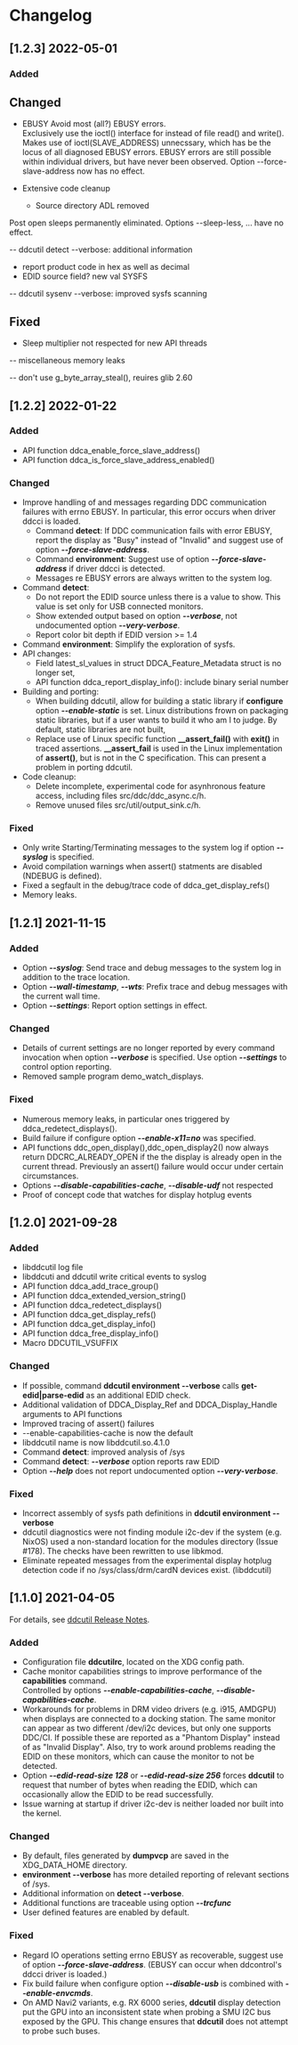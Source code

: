 # Changelog

## [1.2.3] 2022-05-01

### Added

## Changed

- EBUSY
Avoid most (all?) EBUSY errors.  
Exclusively use the ioctl() interface for instead of file read() and write().  
Makes use of ioctl(SLAVE_ADDRESS) unnecssary, which has be the locus of all 
diagnosed EBUSY errors.  EBUSY errors are still possible within individual drivers, 
but have never been observed.
Option --force-slave-address now has no effect. 

- Extensive code cleanup
  - Source directory ADL removed

Post open sleeps permanently eliminated. Options --sleep-less, ... 
have no effect.

-- ddcutil detect --verbose: additional information
   - report product code in hex as well as decimal
   - EDID source field?   new val SYSFS
   

-- ddcutil sysenv --verbose: improved sysfs scanning





## Fixed

- Sleep multiplier not respected for new API threads

-- miscellaneous memory leaks

-- don't use g_byte_array_steal(), reuires glib 2.60

## [1.2.2] 2022-01-22

### Added
- API function ddca_enable_force_slave_address()
- API function ddca_is_force_slave_address_enabled()

### Changed
- Improve handling of and messages regarding DDC communication failures with 
  errno EBUSY. In particular, this error occurs when driver ddcci is loaded.
  - Command **detect**: If DDC communication fails with error EBUSY, report the
    display as "Busy" instead of "Invalid" and suggest use of option 
    ***--force-slave-address***.
  - Command **environment**: Suggest use of option ***--force-slave-address*** 
    if driver ddcci is detected.
  - Messages re EBUSY errors are always written to the system log.
- Command **detect**:
  - Do not report the EDID source unless there is a value to show.
    This value is set only for USB connected monitors.
  - Show extended output based on option ***--verbose***, not undocumented
    option ***--very-verbose***.
  - Report color bit depth if EDID version >= 1.4
- Command **environment**: Simplify the exploration of sysfs.
- API changes:
  - Field latest_sl_values in struct DDCA_Feature_Metadata struct is no 
    longer set,
  - API function ddca_report_display_info(): include binary serial number
- Building and porting:
  - When building ddcutil, allow for building a static library if **configure** 
    option ***--enable-static*** is set. Linux distributions frown on packaging 
    static libraries, but if a user wants to build it who am I to judge. 
    By default, static libraries are not built,
  - Replace use of Linux specific function **__assert_fail()** with **exit()**
    in traced assertions.  **__assert_fail** is used in the Linux implementation
    of **assert()**, but is not in the C specification.  This can present a 
    problem in porting ddcutil. 
- Code cleanup:
  - Delete incomplete, experimental code for asynhronous feature access, 
    including files src/ddc/ddc_async.c/h. 
  - Remove unused files src/util/output_sink.c/h.

### Fixed
- Only write Starting/Terminating messages to the system log if option 
  ***--syslog*** is specified.
- Avoid compilation warnings when assert() statments are disabled (NDEBUG is
  defined).
- Fixed a segfault in the debug/trace code of ddca_get_display_refs()
- Memory leaks.

## [1.2.1] 2021-11-15

### Added
- Option ***--syslog***: Send trace and debug messages to the system log in
  addition to the trace location.
- Option ***--wall-timestamp***, ***--wts***: Prefix trace and debug messages
  with the current wall time.
- Option ***--settings***: Report option settings in effect.

### Changed
- Details of current settings are no longer reported by every command invocation
  when option ***--verbose*** is specified.  Use option ***--settings*** to 
  control option reporting.
- Removed sample program demo_watch_displays.

### Fixed
- Numerous memory leaks, in particular ones triggered by ddca_redetect_displays(). 
- Build failure if configure option ***--enable-x11=no*** was specified.
- API functions ddc_open_display(),ddc_open_display2() now always return 
  DDCRC_ALREADY_OPEN if the the display is already open in the current thread.
  Previously an assert() failure would occur under certain circumstances.
- Options ***--disable-capabilities-cache***, ***--disable-udf*** not respected
- Proof of concept code that watches for display hotplug events 

## [1.2.0] 2021-09-28

### Added
- libddcutil log file
- libddcuti and ddcutil write critical events to syslog
- API function ddca_add_trace_group()
- API function ddca_extended_version_string()
- API function ddca_redetect_displays()
- API function ddca_get_display_refs()
- API function ddca_get_display_info()
- API function ddca_free_display_info()
- Macro DDCUTIL_VSUFFIX

### Changed
- If possible, command **ddcutil environment --verbose** calls **get-edid|parse-edid** 
  as an additional EDID check.
- Additional validation of DDCA_Display_Ref and DDCA_Display_Handle arguments to API functions
- Improved tracing of assert() failures
- --enable-capabilities-cache is now the default
- libddcutil name is now libddcutil.so.4.1.0
- Command **detect**: improved analysis of /sys
- Command **detect**: ***--verbose*** option reports raw EDID
- Option ***--help*** does not report undocumented option ***--very-verbose***.

### Fixed
- Incorrect assembly of sysfs path definitions in **ddcutil environment --verbose** 
- ddcutil diagnostics were not finding module i2c-dev if the system (e.g. NixOS) 
  used a non-standard location for the modules directory (Issue #178). The checks 
  have been rewritten to use libkmod.
- Eliminate repeated messages from the experimental display hotplug detection code
  if no /sys/class/drm/cardN devices exist. (libddcutil)

## [1.1.0] 2021-04-05

For details, see [ddcutil Release Notes](https://www.ddcutil.com/release_notes).

### Added
- Configuration file **ddcutilrc**, located on the XDG config path.   
- Cache monitor capabilities strings to improve performance of the **capabilities** command.  
  Controlled by options ***--enable-capabilities-cache***, ***--disable-capabilities-cache***.
- Workarounds for problems in DRM video drivers (e.g. i915, AMDGPU) when displays are connected to 
  a docking station. The same monitor can appear as two different /dev/i2c devices,
  but only one supports DDC/CI.  If possible these are reported as a "Phantom Display" instead 
  of as "Invalid Display". Also, try to work around problems reading the EDID on these 
  monitors, which  can cause the monitor to not be detected.
- Option ***--edid-read-size 128*** or ***--edid-read-size 256*** forces **ddcutil** to request
  that number of bytes when reading the EDID, which can occasionally allow the EDID to
  be read successfully. 
- Issue warning at startup if driver i2c-dev is neither loaded nor built into the kernel.

### Changed
- By default, files generated by **dumpvcp** are saved in the XDG_DATA_HOME directory.
- **environment --verbose** has more detailed reporting of relevant sections of /sys.
- Additional information on **detect --verbose**.
- Additional functions are traceable using option ***--trcfunc***
- User defined features are enabled by default.

### Fixed
- Regard IO operations setting errno EBUSY as recoverable, suggest use of option 
  ***--force-slave-address***.  (EBUSY can occur when ddcontrol's ddcci driver 
  is loaded.)
- Fix build failure when configure option ***--disable-usb*** is combined with 
  ***--enable-envcmds***.
- On AMD Navi2 variants, e.g. RX 6000 series, **ddcutil** display detection put
 the GPU into an inconsistent state when probing a SMU I2C bus exposed by the GPU. 
 This change ensures that **ddcutil** does not attempt to probe such buses. 

